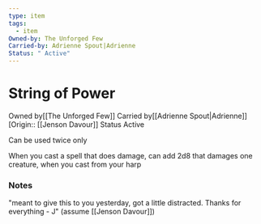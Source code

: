 ```yaml
---
type: item
tags:
  - item
Owned-by: The Unforged Few
Carried-by: Adrienne Spout|Adrienne
Status: " Active"
---
```


# String of Power

<span class="dataview inline-field"><span class="inline-field-key">Owned by</span><span class="inline-field-value">[[The Unforged Few]]</span></span>
<span class="dataview inline-field"><span class="inline-field-key">Carried by</span><span class="inline-field-value">[[Adrienne Spout|Adrienne]]</span></span>
[Origin:: [[Jenson Davour]]
<span class="dataview inline-field"><span class="inline-field-key">Status</span><span class="inline-field-value"> Active</span></span>

Can be used twice only

When you cast a spell that does damage, can add 2d8 that damages one creature, when you cast from your harp

### Notes
"meant to give this to you yesterday, got a little distracted. Thanks for everything - J" (assume [[Jenson Davour]])


